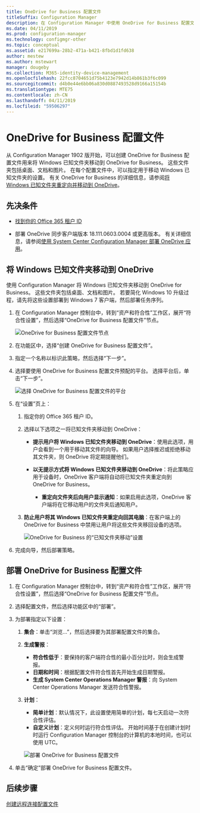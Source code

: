 ```yaml
---
title: OneDrive for Business 配置文件
titleSuffix: Configuration Manager
description: 在 Configuration Manager 中使用 OneDrive for Business 配置文件将 Windows 已知文件夹重定向到 OneDrive for Business。
ms.date: 04/11/2019
ms.prod: configuration-manager
ms.technology: configmgr-other
ms.topic: conceptual
ms.assetid: e217699a-28b2-471a-b421-8fbd1d1fd638
author: mestew
ms.author: mstewart
manager: dougeby
ms.collection: M365-identity-device-management
ms.openlocfilehash: 22fcc8704651d75b4123e7942d14b861b3f6c099
ms.sourcegitcommit: d4b0e44e6bb06a830d0887493528d9166a15154b
ms.translationtype: MTE75
ms.contentlocale: zh-CN
ms.lasthandoff: 04/11/2019
ms.locfileid: "59506297"
---
```

# <a name="onedrive-for-business-profiles"></a>OneDrive for Business 配置文件

从 Configuration Manager 1902 版开始，可以创建 OneDrive for Business 配置文件用来将 Windows 已知文件夹移动到 OneDrive for Business。 这些文件夹包括桌面、文档和图片。 在每个配置文件中，可以指定用于移动 Windows 已知文件夹的设置。 有关 OneDrive for Business 的详细信息，请参阅[将 Windows 已知文件夹重定向并移动到 OneDrive](https://docs.microsoft.com/onedrive/redirect-known-folders)。 <!--3556021-->

## <a name="prerequisites"></a>先决条件

- [找到你的 Office 365 租户 ID](https://docs.microsoft.com/onedrive/find-your-office-365-tenant-id)  

- 部署 OneDrive 同步客户端版本 18.111.0603.0004 或更高版本。 有关详细信息，请参阅[使用 System Center Configuration Manager 部署 OneDrive 应用](https://docs.microsoft.com/onedrive/deploy-on-windows)。  

## <a name="bkmk_odfb"></a>将 Windows 已知文件夹移动到 OneDrive
<!--3556021-->
使用 Configuration Manager 将 Windows 已知文件夹移动到 OneDrive for Business。 这些文件夹包括桌面、文档和图片。 若要简化 Windows 10 升级过程，请先将这些设置部署到 Windows 7 客户端，然后部署任务序列。 

1. 在 Configuration Manager 控制台中，转到“资产和符合性”工作区，展开“符合性设置”，然后选择“OneDrive for Business 配置文件”节点。  

   ![OneDrive for Business 配置文件节点](media/onedrive-for-business-profiles-node.png)
2. 在功能区中，选择“创建 OneDrive for Business 配置文件”。  

3. 指定一个名称以标识此策略，然后选择“下一步”。  

4. 选择要使用 OneDrive for Business 配置文件预配的平台。 选择平台后，单击“下一步”。

    ![选择 OneDrive for Business 配置文件的平台](media/onedrive-for-business-profile-select-platforms.png) 

5. 在“设置”页上：

    1. 指定你的 Office 365 租户 ID。  

    2. 选择以下选项之一将已知文件夹移动到 OneDrive：  

        - **提示用户将 Windows 已知文件夹移动到 OneDrive**：使用此选项，用户会看到一个用于移动其文件的向导。 如果用户选择推迟或拒绝移动其文件夹，则 OneDrive 将定期提醒他们。  

        - **以无提示方式将 Windows 已知文件夹移动到 OneDrive**：将此策略应用于设备时，OneDrive 客户端将自动将已知文件夹重定向到 OneDrive for Business。  

            - **重定向文件夹后向用户显示通知**：如果启用此选项，OneDrive 客户端将在它移动用户的文件夹后通知用户。  

    3. **防止用户将其 Windows 已知文件夹重定向回其电脑**：在客户端上的 OneDrive for Business 中禁用让用户将这些文件夹移回设备的选项。  

       ![OneDrive for Business 的“已知文件夹移动”设置](media/onedrive-for-business-profile-move-folder-settings.png)

6. 完成向导，然后部署策略。  


## <a name="deploy-the-onedrive-for-business-profile"></a>部署 OneDrive for Business 配置文件

1. 在 Configuration Manager 控制台中，转到“资产和符合性”工作区，展开“符合性设置”，然后选择“OneDrive for Business 配置文件”节点。  


2. 选择配置文件，然后选择功能区中的“部署”。

3. 为部署指定以下设置：

   1. **集合**：单击“浏览...”，然后选择要为其部署配置文件的集合。  
   1. **生成警报**：

      - **符合性低于**：要保持的客户端符合性的最小百分比时，则会生成警报。
      -  **日期和时间**：根据配置文件符合性首先开始生成日期警报。
      - **生成 System Center Operations Manager 警报**：向 System Center Operations Manager 发送符合性警报。
   1. **计划**：

      - **简单计划**：默认情况下，此设置使用简单的计划，每七天启动一次符合性评估。
      - **自定义计划**：定义何时运行符合性评估。 开始时间基于在创建计划时时运行 Configuration Manager 控制台的计算机的本地时间，也可以使用 UTC。
 
      ![部署 OneDrive for Business 配置文件](media/onedrive-for-business-deploy-profile.png)

4. 单击“确定”部署 OneDrive for Business 配置文件。


## <a name="next-steps"></a>后续步骤

[创建远程连接配置文件](/sccm/compliance/deploy-use/create-remote-connection-profiles)

